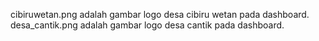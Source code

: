 cibiruwetan.png adalah gambar logo desa cibiru wetan pada dashboard.
desa_cantik.png adalah gambar logo desa cantik pada dashboard.
